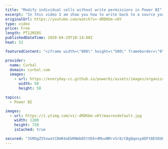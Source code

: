 ```yaml
---
title: "Modify individual cells without write permissions in Power BI"
excerpt: "In this video I am show you how to write back to a source you dont own. Links to mentioned sources:  Create an index with DAX: https://youtu.be/qUmTxQHr6nY  Create a rowid with dax:  https://youtu.be/WzpqBLApSBU  Here you can download all the pbix files: https://curbal.com/donwload-center\r \r SUBSCRIBE"
originalUrl: https://youtube.com/watch?v=-dRDKbm-v6Y
type: video
price: Free
length: PT12M28S
publishedDateTime: 2020-04-29T10:14:08Z
heat: 52

featuredContent: "<iframe width=\"800\" height=\"500\" frameborder=\"0\" src=\"https://www.youtube.com/embed/-dRDKbm-v6Y\" allow=\"accelerometer; autoplay; encrypted-media; gyroscope; picture-in-picture\" allowfullscreen></iframe>"

provider:
  name: Curbal
  domain: curbal.com
  images:
    - url: https://everyday-cc.github.io/powerbi/assets/images/organizations/curbal.com-50x50.jpg
      width: 50
      height: 50

topics:
  - Power BI

images:
  - url: https://i.ytimg.com/vi/-dRDKbm-v6Y/maxresdefault.jpg
    width: 1280
    height: 720
    isCached: true

secured: "3SROgZ55vwatCDmR4aEbRNmb05tVE6+4MuuNMrvSr8/CBgQqexyADFt8E56UBbHSYUcNIkj1BcP6ttXqcMgvS4cGP1pSKi1GuXKy1uDLaTOv0wDCCa3ZLt98QXRAVykycBcRhlJoEjDC/5xuJ5IKz7GVkqiqfNhmO1Y3A8k0JmVEo3iUVTo6OAoHTXbD9wgR25shOdgujK+axdEld3GUL3aZKKj8XLLXnWVOJu4+VaulIofsoPpRjUtYx1iSowPjO7YSjZY6m5lVt7oOY2BHQd8qEcFB4KmtkCbTdOMDvYE6ymMNNjBbOL7p9kS8TYvmOxF90LxgTZBoSin4m/B6s0C0wLw46CFFwOaX7q1Q+eLbv9ZCmYH9cGRuYUU93x2SJXrXXOOPJSCIuDV97eAdNpcDnH85z7DerKqoC0dO7P0=;4bZYMAa4m2IsH1rtyGn0Wg=="
---
```



